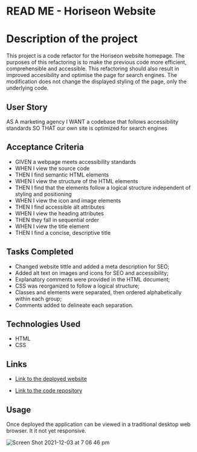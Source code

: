 
# READ ME - Horiseon Website </h1>

<h1><b>Description of the project</b></h1>

<p>This project is a code refactor for the Horiseon website homepage. The purposes of this refactoring is to make the previous code more efficient, comprehensible and accessible. This refactoring should also result in improved accesibility and optimise the page for search engines. The modification does not change the displayed styling of the page, only the underlying code. </p>

## User Story 

AS A marketing agency
I WANT a codebase that follows accessibility standards
SO THAT our own site is optimized for search engines

## Acceptance Criteria

* GIVEN a webpage meets accessibility standards
* WHEN I view the source code
* THEN I find semantic HTML elements
* WHEN I view the structure of the HTML elements
* THEN I find that the elements follow a logical structure independent of styling and positioning
* WHEN I view the icon and image elements
* THEN I find accessible alt attributes
* WHEN I view the heading attributes
* THEN they fall in sequential order
* WHEN I view the title element
* THEN I find a concise, descriptive title

## Tasks Completed

* Changed website tittle and added a meta description for SEO;
* Added alt text on images and icons for SEO and accessibility;
* Explanatory comments were provided in the HTML document;
* CSS was reorganized to follow a logical structure;
* Classes and elements were separated, then ordered alphabetically within each group;
* Comments added to delineate each separation.


## Technologies Used
- HTML
- CSS

## Links 

* [Link to the deployed website](https://carolinatnp.github.io/Horiseon-SEO/)

* [Link to the code repository](https://github.com/carolinatnp/Horiseon-SEO)

## Usage 

Once deployed the application can be viewed in a traditional desktop web browser. It it not yet responsive.

![Screen Shot 2021-12-03 at 7 06 46 pm](https://user-images.githubusercontent.com/94167488/144570392-a2d13ff7-f3da-424f-9a14-67821e3d8f31.png)


